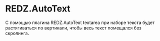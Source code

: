 REDZ.AutoText
=============

С помощью плагина REDZ.AutoText textarea при наборе текста будет растягиваться по вертикали, чтобы весь текст помещался без скролинга.
